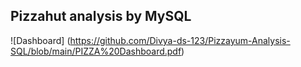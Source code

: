 ## Pizzahut analysis by MySQL
![Dashboard] (https://github.com/Divya-ds-123/Pizzayum-Analysis-SQL/blob/main/PIZZA%20Dashboard.pdf)
